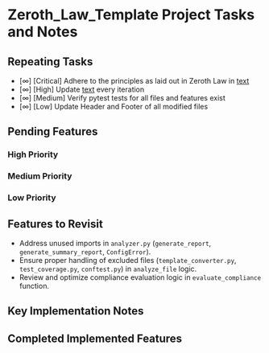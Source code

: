# Zeroth_Law_Template Project Tasks and Notes

## Repeating Tasks
- [∞] [Critical] Adhere to the principles as laid out in Zeroth Law in [text](ZerothLawAIFramework.py.md)
- [∞] [High] Update [text](todo.md) every iteration
- [∞] [Medium] Verify pytest tests for all files and features exist
- [∞] [Low] Update Header and Footer of all modified files

## Pending Features

### High Priority

### Medium Priority

### Low Priority

## Features to Revisit

- Address unused imports in `analyzer.py` (`generate_report`, `generate_summary_report`, `ConfigError`).
- Ensure proper handling of excluded files (`template_converter.py`, `test_coverage.py`, `conftest.py`) in `analyze_file` logic.
- Review and optimize compliance evaluation logic in `evaluate_compliance` function.

## Key Implementation Notes

## Completed Implemented Features
